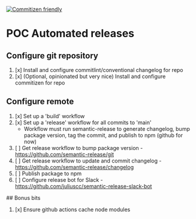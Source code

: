 [![Commitizen friendly](https://img.shields.io/badge/commitizen-friendly-brightgreen.svg)](http://commitizen.github.io/cz-cli/)

# POC Automated releases

## Configure git repository
1. [x] Install and configure commitlint/conventional changelog for repo
1. [x] (Optional, opinionated but very nice) Install and configure commitizen for repo

## Configure remote
1. [x] Set up a 'build' workflow
1. [x] Set up a 'release' workflow for all commits to 'main'
    - Workflow must run semantic-release to generate changelog, bump package version, tag the commit, and publish to npm (github for now)
1. [ ] Get release workflow to bump package version - https://github.com/semantic-release/git
1. [ ] Get release workflow to update and commit changelog - https://github.com/semantic-release/changelog
1. [ ] Publish package to npm
1. [ ] Configure release bot for Slack - https://github.com/juliuscc/semantic-release-slack-bot

## Bonus bits
1. [x] Ensure github actions cache node modules
